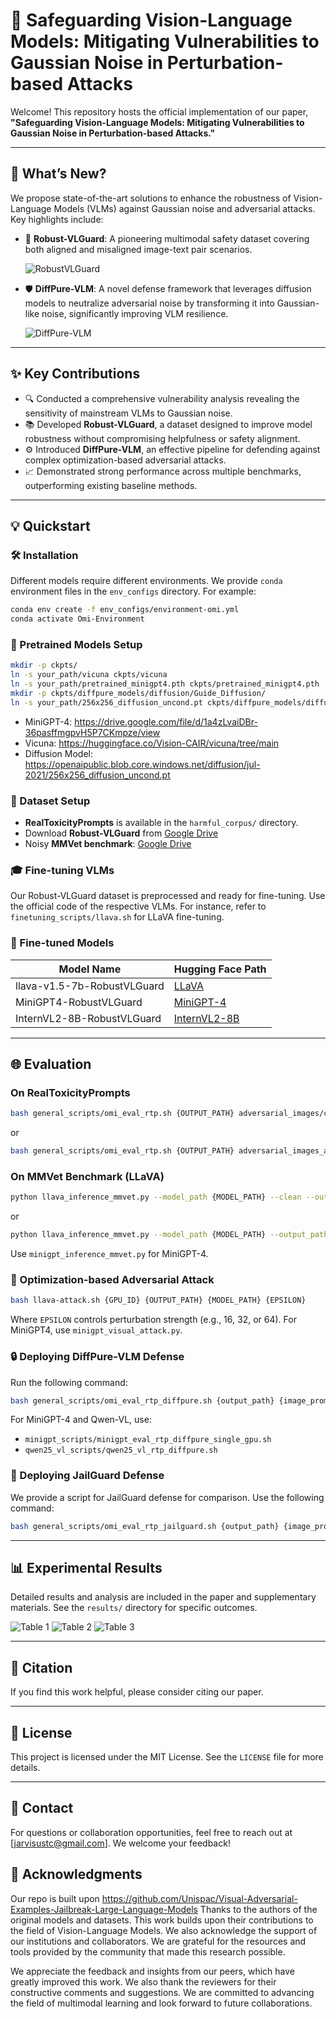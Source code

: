 # 🚀 Safeguarding Vision-Language Models: Mitigating Vulnerabilities to Gaussian Noise in Perturbation-based Attacks

Welcome! This repository hosts the official implementation of our paper, **"Safeguarding Vision-Language Models: Mitigating Vulnerabilities to Gaussian Noise in Perturbation-based Attacks."**

---

## 🌟 What’s New?

We propose state-of-the-art solutions to enhance the robustness of Vision-Language Models (VLMs) against Gaussian noise and adversarial attacks. Key highlights include:

- 🎯 **Robust-VLGuard**: A pioneering multimodal safety dataset covering both aligned and misaligned image-text pair scenarios.

  ![RobustVLGuard](assets/Robust-VLGuard.png)

- 🛡️ **DiffPure-VLM**: A novel defense framework that leverages diffusion models to neutralize adversarial noise by transforming it into Gaussian-like noise, significantly improving VLM resilience.

  ![DiffPure-VLM](assets/DiffPure-VLM.png)

---

## ✨ Key Contributions

- 🔍 Conducted a comprehensive vulnerability analysis revealing the sensitivity of mainstream VLMs to Gaussian noise.
- 📚 Developed **Robust-VLGuard**, a dataset designed to improve model robustness without compromising helpfulness or safety alignment.
- ⚙️ Introduced **DiffPure-VLM**, an effective pipeline for defending against complex optimization-based adversarial attacks.
- 📈 Demonstrated strong performance across multiple benchmarks, outperforming existing baseline methods.

---

## 💡 Quickstart

### 🛠️ Installation

Different models require different environments. We provide `conda` environment files in the `env_configs` directory. For example:

```bash
conda env create -f env_configs/environment-omi.yml
conda activate Omi-Environment
```

### 📁 Pretrained Models Setup

```bash
mkdir -p ckpts/
ln -s your_path/vicuna ckpts/vicuna
ln -s your_path/pretrained_minigpt4.pth ckpts/pretrained_minigpt4.pth
mkdir -p ckpts/diffpure_models/diffusion/Guide_Diffusion/
ln -s your_path/256x256_diffusion_uncond.pt ckpts/diffpure_models/diffusion/Guide_Diffusion/256x256_diffusion_uncond.pt
```

- MiniGPT-4: https://drive.google.com/file/d/1a4zLvaiDBr-36pasffmgpvH5P7CKmpze/view
- Vicuna: https://huggingface.co/Vision-CAIR/vicuna/tree/main
- Diffusion Model: https://openaipublic.blob.core.windows.net/diffusion/jul-2021/256x256_diffusion_uncond.pt

### 📅 Dataset Setup

- **RealToxicityPrompts** is available in the `harmful_corpus/` directory.
- Download **Robust-VLGuard** from [Google Drive](https://drive.google.com/file/d/1EoNz3Nzh3sq8ZxOlZC2oB603OVSpRJoO/view?usp=sharing)
- Noisy **MMVet benchmark**: [Google Drive](https://drive.google.com/file/d/1mmkDKH0BlgpJwJkxFklXp7EtSa1BE6XB/view?usp=sharing)

### 🎓 Fine-tuning VLMs

Our Robust-VLGuard dataset is preprocessed and ready for fine-tuning. Use the official code of the respective VLMs. For instance, refer to `finetuning_scripts/llava.sh` for LLaVA fine-tuning.

### 📂 Fine-tuned Models

| Model Name                 | Hugging Face Path |
|---------------------------|--------------------|
| llava-v1.5-7b-RobustVLGuard | [LLaVA](https://huggingface.co/Jarvis1111/llava-v1.5-7b-RobustVLGuard) |
| MiniGPT4-RobustVLGuard     | [MiniGPT-4](https://huggingface.co/Jarvis1111/MiniGPT4-RobustVLGuard) |
| InternVL2-8B-RobustVLGuard | [InternVL2-8B](https://huggingface.co/Jarvis1111/InternVL2-8B-RobustVLGuard) |

---

## 🌐 Evaluation

### On RealToxicityPrompts

```bash
bash general_scripts/omi_eval_rtp.sh {OUTPUT_PATH} adversarial_images/clean.jpeg {MODEL_PATH}
```

or

```bash
bash general_scripts/omi_eval_rtp.sh {OUTPUT_PATH} adversarial_images_add_noise_G30/clean.jpeg {MODEL_PATH}
```

### On MMVet Benchmark (LLaVA)

```bash
python llava_inference_mmvet.py --model_path {MODEL_PATH} --clean --output_path {OUTPUT_PATH}
```

or

```bash
python llava_inference_mmvet.py --model_path {MODEL_PATH} --output_path {OUTPUT_PATH}
```

Use `minigpt_inference_mmvet.py` for MiniGPT-4.

### 🔧 Optimization-based Adversarial Attack

```bash
bash llava-attack.sh {GPU_ID} {OUTPUT_PATH} {MODEL_PATH} {EPSILON}
```

Where `EPSILON` controls perturbation strength (e.g., 16, 32, or 64). For MiniGPT4, use `minigpt_visual_attack.py`.

### 🔒 Deploying DiffPure-VLM Defense

Run the following command:

```bash
bash general_scripts/omi_eval_rtp_diffpure.sh {output_path} {image_prompt_path} {model_path} {def_num_denoising_steps}
```

For MiniGPT-4 and Qwen-VL, use:

- `minigpt_scripts/minigpt_eval_rtp_diffpure_single_gpu.sh`
- `qwen25_vl_scripts/qwen25_vl_rtp_diffpure.sh`

### 🧪 Deploying JailGuard Defense

We provide a script for JailGuard defense for comparison. Use the following command:

```bash
bash general_scripts/omi_eval_rtp_jailguard.sh {output_path} {image_prompt_path} {model_path}
```

---

## 📊 Experimental Results

Detailed results and analysis are included in the paper and supplementary materials. See the `results/` directory for specific outcomes.

![Table 1](assets/Table2.png)
![Table 2](assets/Table4.png)
![Table 3](assets/Table5.png)

---

## 📜 Citation

If you find this work helpful, please consider citing our paper.

---

## 📃 License

This project is licensed under the MIT License. See the `LICENSE` file for more details.

---

## 📢 Contact

For questions or collaboration opportunities, feel free to reach out at [jarvisustc@gmail.com]. We welcome your feedback!

## 📝 Acknowledgments

Our repo is built upon https://github.com/Unispac/Visual-Adversarial-Examples-Jailbreak-Large-Language-Models Thanks to the authors of the original models and datasets. This work builds upon their contributions to the field of Vision-Language Models.
We also acknowledge the support of our institutions and collaborators.
We are grateful for the resources and tools provided by the community that made this research possible.

We appreciate the feedback and insights from our peers, which have greatly improved this work.
We also thank the reviewers for their constructive comments and suggestions.
We are committed to advancing the field of multimodal learning and look forward to future collaborations.